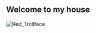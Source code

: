 Welcome to my house
-----------------------
![Red_Trollface](https://github.com/876N/Parknol.exe/assets/133999409/b97776bb-7454-45ca-8973-73224bdf38c4)

